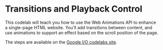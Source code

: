 # Transitions and Playback Control

This codelab will teach you how to use the Web Animations API to enhance a single-page HTML website. You'll add transitions between content, and use animations to support an effect based on the scroll position of the page.

The steps are available on the [Google I/O codelabs site](https://io2015codelabs.appspot.com/codelabs/web-animations-transitions-playbackcontrol).
